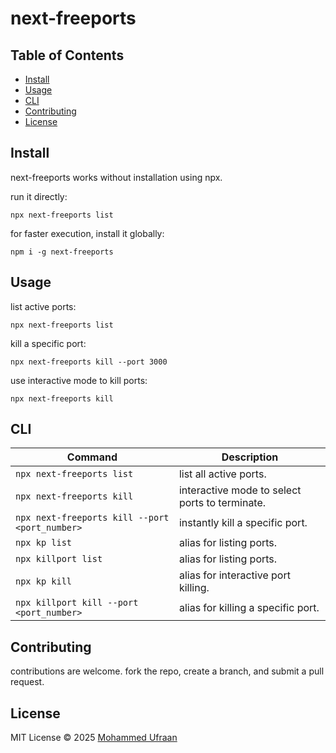 # next-freeports

## Table of Contents
- [Install](#install)
- [Usage](#usage)
- [CLI](#cli)
- [Contributing](#contributing)
- [License](#license)

## Install
next-freeports works without installation using npx.

run it directly:

`` npx next-freeports list ``

for faster execution, install it globally:

`` npm i -g next-freeports ``

## Usage
list active ports:

`` npx next-freeports list ``

kill a specific port:

`` npx next-freeports kill --port 3000 ``

use interactive mode to kill ports:

`` npx next-freeports kill ``

## CLI

| Command | Description |
|---------|-------------|
| ``npx next-freeports list`` | list all active ports. |
| ``npx next-freeports kill`` | interactive mode to select ports to terminate. |
| ``npx next-freeports kill --port <port_number>`` | instantly kill a specific port. |
| ``npx kp list`` | alias for listing ports. |
| ``npx killport list`` | alias for listing ports. |
| ``npx kp kill`` | alias for interactive port killing. |
| ``npx killport kill --port <port_number>`` | alias for killing a specific port. |

## Contributing
contributions are welcome. fork the repo, create a branch, and submit a pull request.

## License
MIT License © 2025 [Mohammed Ufraan](https://github.com/moroii69)
